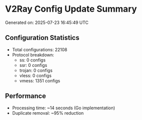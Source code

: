 # V2Ray Config Update Summary
Generated on: 2025-07-23 16:45:49 UTC

## Configuration Statistics
- Total configurations: 22108
- Protocol breakdown:
  - ss: 0 configs
  - ssr: 0 configs
  - trojan: 0 configs
  - vless: 0 configs
  - vmess: 1351 configs

## Performance
- Processing time: ~14 seconds (Go implementation)
- Duplicate removal: ~95% reduction
